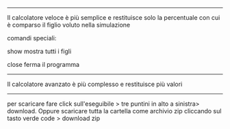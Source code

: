 ----------------------------------------

Il calcolatore veloce è più semplice e restituisce solo la percentuale con cui è comparso il figlio voluto nella simulazione

comandi speciali: 

show mostra tutti i figli

close ferma il programma

----------------------------------------

Il calcolatore avanzato è più complesso e restituisce più valori

----------------------------------------
per scaricare fare click sull'eseguibile > tre puntini in alto a sinistra> download. Oppure scaricare tutta la cartella come archivio zip cliccando sul tasto verde code > download zip

